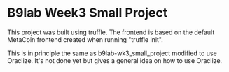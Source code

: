 # B9lab Week3 Small Project

This project was built using truffle. The frontend is based on the default MetaCoin frontend created when running "truffle init".

This is in principle the same as b9lab-wk3_small_project modified to use Oraclize. It's not done yet but gives a general idea on how to use Oraclize.

